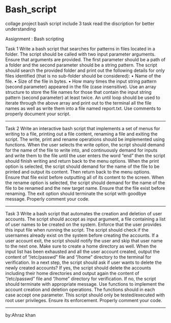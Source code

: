 # Bash_script
collage project
bash script include 3 task 
read the discription for better understanding

Assignment : Bash scripting

Task 1
Write a bash script that searches for patterns in files located in a folder. The script should be 
called with two input parameter arguments. Ensure that arguments are provided. The first 
parameter should be a path of a folder and the second parameter should be a string pattern. 
The script should search the provided folder and print out the following details for only files 
identified (that is no sub-folder should be considered):
• Name of the file. 
• Size of the file in bytes. 
• How many times the input string pattern (second parameter) appeared in the file (case 
insensitive). 
Use an array structure to store the file names for those that contain the input string pattern
(second parameter) at least twice.
An until loop should be used to iterate through the above array and print out to the terminal all 
the file names as well as write them into a file named report.txt. Use comments to properly 
document your script.
 
 **********************************************************************************************************************************************************
Task 2
Write an interactive bash script that implements a set of menus for writing to a file, printing 
out a file content, renaming a file and exiting the script. The write, print and rename operations 
should be implemented using functions. 
When the user selects the write option, the script should demand for the name of the file to 
write into, and continuously demand for inputs and write them to the file until the user enters 
the word “end” then the script should finish writing and return back to the menu options. 
When the print option is selected, the script should demand for the name of the file to be printed
and output its content. Then return back to the menu options. Ensure that file exist before
outputting all of its content to the screen.
When the rename option is selected, the script should demand for the name of the file to be 
renamed and the new target name. Ensure that the file exist before renaming. The exit option 
should terminate the script with goodbye message. Properly comment your code.
****************************************************************************************************************************************************************

Task 3
Write a bash script that automates the creation and deletion of user accounts. The script should 
accept as input argument, a file containing a list of user names to be created on the system. 
Enforce that the user provides this input file when running the script. 
The script should check if the usernames already exist on the system before creating the 
accounts. If a user account exit, the script should notify the user and skip that user name to the 
next one. Make sure to create a home directory as well. When the input list has been exhausted 
and all the user account created, output the content of “/etc/passwd” file and “/home” directory 
to the terminal for verification. 
In a next step, the script should ask if user wants to delete the newly created accounts? If yes, 
the script should delete the accounts including their home directories and output again the 
content of “/etc/passwd” file and “/home” directory for verification. If no, the script should 
terminate with appropriate message.
Use functions to implement the account creation and deletion operations. The functions should 
in each case accept one parameter. This script should only be tested/executed with root user
privileges. Ensure its enforcement. Properly comment your code.
************************************************************************************************************************************************************************
by:Ahraz khan
